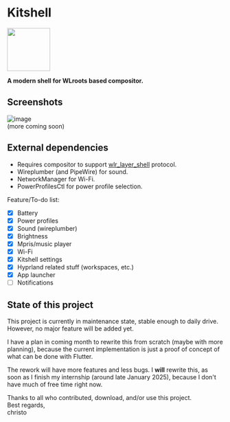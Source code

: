 # Kitshell

<img src="https://github.com/user-attachments/assets/27ebc89e-01f4-4b81-903a-e21312aa9a3e" width="100" height="100">  

**A modern shell for WLroots based compositor.**

## Screenshots

![image](https://github.com/user-attachments/assets/a9d98b27-c8f6-40eb-a6dd-2cc628408fc2)  
(more coming soon)

## External dependencies

- Requires compositor to support [wlr_layer_shell](https://wayland.app/protocols/wlr-layer-shell-unstable-v1) protocol.
- Wireplumber (and PipeWire) for sound.
- NetworkManager for Wi-Fi.
- PowerProfilesCtl for power profile selection.

Feature/To-do list:

- [X] Battery
- [X] Power profiles
- [X] Sound (wireplumber)
- [X] Brightness
- [X] Mpris/music player
- [X] Wi-Fi
- [X] Kitshell settings
- [X] Hyprland related stuff (workspaces, etc.)
- [X] App launcher
- [ ] Notifications

## State of this project

This project is currently in maintenance state, stable enough to daily drive.
However, no major feature will be added yet.

I have a plan in coming month to rewrite this from scratch (maybe with more planning),
because the current implementation is just a proof of concept of what can be done with Flutter.

The rework will have more features and less bugs. I **will** rewrite this, as soon as I finish my internship (around
late January 2025),
because I don't have much of free time right now.

Thanks to all who contributed, download, and/or use this project.  
Best regards,  
christo
